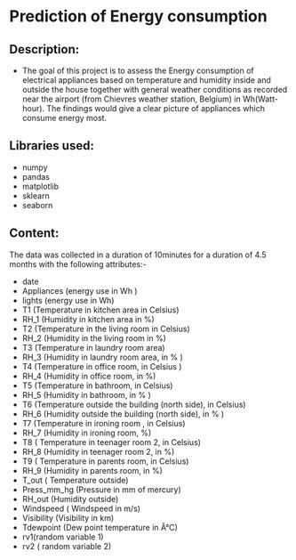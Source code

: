 # Prediction of Energy consumption
## Description:
*   The goal of this project is to assess the Energy consumption of electrical appliances based on temperature and humidity inside and outside the house together with general weather conditions as recorded near the airport (from Chievres weather station, Belgium) in Wh(Watt-hour). The findings would give a clear picture of appliances which consume energy most.

## Libraries used:
* numpy
* pandas
* matplotlib
* sklearn
* seaborn

## Content:
The data was collected in a duration of 10minutes for a duration of 4.5 months with the following attributes:-
* date           
* Appliances (energy use in Wh )  
* lights (energy use in Wh)       
* T1 (Temperature in kitchen area in Celsius)           
* RH_1 (Humidity in kitchen area in %)          
* T2 (Temperature in the living room in Celsius)         
* RH_2 (Humidity in the living room in %)      
* T3 (Temperature in laundry room area)
* RH_3 (Humidity in laundry room area, in % )        
* T4 (Temperature in office room, in Celsius )         
* RH_4 (Humidity in office room, in %)         
* T5  (Temperature in bathroom, in Celsius)         
* RH_5 (Humidity in bathroom, in % )      
* T6 (Temperature outside the building (north side), in Celsius)           
* RH_6  (Humidity outside the building (north side), in % )        
* T7 (Temperature in ironing room , in Celsius)         
* RH_7 (Humidity in ironing room, %)         
* T8 ( Temperature in teenager room 2, in Celsius)       
* RH_8  (Humidity in teenager room 2, in %)         
* T9 ( Temperature in parents room, in Celsius)            
* RH_9 (Humidity in parents room, in %)         
* T_out ( Temperature outside)        
* Press_mm_hg (Pressure in mm of mercury)  
* RH_out (Humidity outside)      
* Windspeed ( Windspeed in m/s)  
* Visibility (Visibility in km)   
* Tdewpoint (Dew point temperature in Â°C)    
* rv1(random variable 1)         
* rv2 ( random variable 2)     

